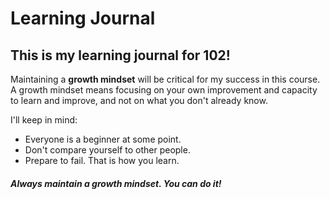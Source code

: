 # Learning Journal
## This is my learning journal for 102!

Maintaining a **growth mindset** will be critical for my success in this course. A growth mindset means focusing on your own improvement and capacity to learn and improve, and not on what you don't already know. 

I'll keep in mind:
- Everyone is a beginner at some point.
- Don't compare yourself to other people.
- Prepare to fail. That is how you learn. 

##### Always maintain a growth mindset. You can do it!
